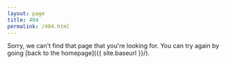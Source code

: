 ```yaml
---
layout: page
title: 404
permalink: /404.html
---
```


Sorry, we can't find that page that you're looking for. You can try again by going [back to the homepage]({{ site.baseurl }}/).
